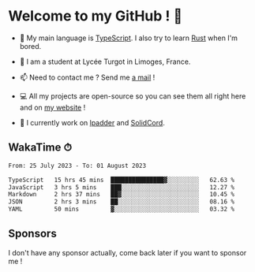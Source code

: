 # Welcome to my GitHub ! 🌃

- 🔭 My main language is [TypeScript](https://www.typescriptlang.org/). I also try to learn [Rust](https://www.rust-lang.org/) when I'm bored. 

- 🌱 I am a student at Lycée Turgot in Limoges, France.

- 📫 Need to contact me ? Send me <a href="mailto:mikkel@milescode.dev">a mail</a> !

- 💻 All my projects are open-source so you can see them all right here and on <a href="https://www.vexcited.ml">my website</a> !

- 👀 I currently work on [lpadder](https://github.com/Vexcited/lpadder) and [SolidCord](https://github.com/Vexcited/SolidCord).

## WakaTime ⏱

<!--START_SECTION:waka-->

```txt
From: 25 July 2023 - To: 01 August 2023

TypeScript   15 hrs 45 mins  ███████████████▓░░░░░░░░░   62.63 %
JavaScript   3 hrs 5 mins    ███░░░░░░░░░░░░░░░░░░░░░░   12.27 %
Markdown     2 hrs 37 mins   ██▓░░░░░░░░░░░░░░░░░░░░░░   10.45 %
JSON         2 hrs 3 mins    ██░░░░░░░░░░░░░░░░░░░░░░░   08.16 %
YAML         50 mins         ▓░░░░░░░░░░░░░░░░░░░░░░░░   03.32 %
```

<!--END_SECTION:waka-->

## Sponsors

I don't have any sponsor actually, come back later if you want to sponsor me !
